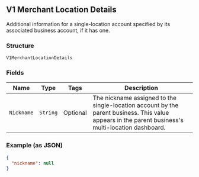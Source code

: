 ## V1 Merchant Location Details

Additional information for a single-location account specified by its associated business account, if it has one.

### Structure

`V1MerchantLocationDetails`

### Fields

| Name | Type | Tags | Description |
|  --- | --- | --- | --- |
| `Nickname` | `String` | Optional | The nickname assigned to the single-location account by the parent business. This value appears in the parent business's multi-location dashboard. |

### Example (as JSON)

```json
{
  "nickname": null
}
```

